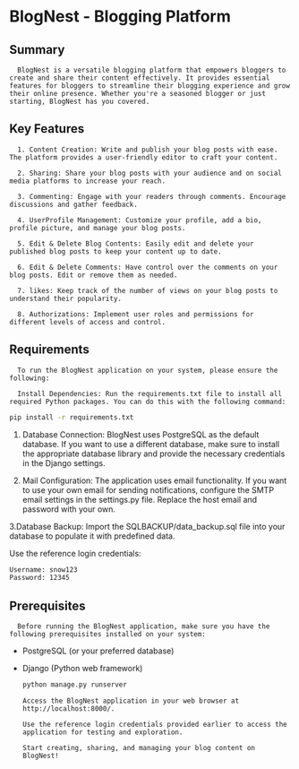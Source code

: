 # BlogNest - Blogging Platform
## Summary
      BlogNest is a versatile blogging platform that empowers bloggers to create and share their content effectively. It provides essential features for bloggers to streamline their blogging experience and grow their online presence. Whether you're a seasoned blogger or just starting, BlogNest has you covered.

## Key Features
      1. Content Creation: Write and publish your blog posts with ease. The platform provides a user-friendly editor to craft your content.

      2. Sharing: Share your blog posts with your audience and on social media platforms to increase your reach.

      3. Commenting: Engage with your readers through comments. Encourage discussions and gather feedback.

      4. UserProfile Management: Customize your profile, add a bio, profile picture, and manage your blog posts.

      5. Edit & Delete Blog Contents: Easily edit and delete your published blog posts to keep your content up to date.

      6. Edit & Delete Comments: Have control over the comments on your blog posts. Edit or remove them as needed.

      7. likes: Keep track of the number of views on your blog posts to understand their popularity.

      8. Authorizations: Implement user roles and permissions for different levels of access and control.

## Requirements
      To run the BlogNest application on your system, please ensure the following:

      Install Dependencies: Run the requirements.txt file to install all required Python packages. You can do this with the following command:

```bash
pip install -r requirements.txt
```


1. Database Connection: BlogNest uses PostgreSQL as the default database. If you want to use a different database, make sure to install the appropriate database library and provide the necessary credentials in the Django settings.

2. Mail Configuration: The application uses email functionality. If you want to use your own email for sending notifications, configure the SMTP email settings in the settings.py file. Replace the host email and password with your own.

3.Database Backup: Import the SQLBACKUP/data_backup.sql file into your database to populate it with predefined data.

Use the reference login credentials:
```bash
Username: snow123
Password: 12345
```
## Prerequisites
      Before running the BlogNest application, make sure you have the following prerequisites installed on your system:

* PostgreSQL (or your preferred database)
* Django (Python web framework)


  ```bash
  python manage.py runserver
  ```
      Access the BlogNest application in your web browser at http://localhost:8000/.

      Use the reference login credentials provided earlier to access the application for testing and exploration.

      Start creating, sharing, and managing your blog content on BlogNest!

